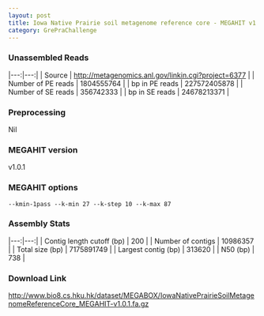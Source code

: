 ```yaml
---
layout: post
title: Iowa Native Prairie soil metagenome reference core - MEGAHIT v1.0.1
category: GrePraChallenge
---
```


### Unassembled Reads

|---:|---:|
| Source | http://metagenomics.anl.gov/linkin.cgi?project=6377 |
| Number of PE reads | 1804555764 |
| bp in PE reads | 227572405878 |
| Number of SE reads | 356742333 |
| bp in SE reads | 24678213371 |

### Preprocessing

Nil

### MEGAHIT version

v1.0.1

### MEGAHIT options

`--kmin-1pass --k-min 27 --k-step 10 --k-max 87`

### Assembly Stats

|---:|---:|
| Contig length cutoff (bp) | 200 |
| Number of contigs | 10986357 |
| Total size (bp) | 7175891749 |
| Largest contig (bp) | 313620 |
| N50 (bp) | 738 |

### Download Link

http://www.bio8.cs.hku.hk/dataset/MEGABOX/IowaNativePrairieSoilMetagenomeReferenceCore_MEGAHIT-v1.0.1.fa.gz